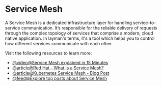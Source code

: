 # Service Mesh

A Service Mesh is a dedicated infrastructure layer for handling service-to-service communication. It’s responsible for the reliable delivery of requests through the complex topology of services that comprise a modern, cloud native application. In layman's terms, it's a tool which helps you to control how different services communicate with each other.

Visit the following resources to learn more:

- [@video@Service Mesh explained in 15 Minutes](https://youtu.be/16fgzklcF7Y)
- [@article@Red Hat - What is a Service Mesh?](https://www.redhat.com/en/topics/microservices/what-is-a-service-mesh)
- [@article@Kubernetes Service Mesh - Blog Post](https://platform9.com/blog/kubernetes-service-mesh-a-comparison-of-istio-linkerd-and-consul/)
- [@feed@Explore top posts about Service Mesh](https://app.daily.dev/tags/service-mesh?ref=roadmapsh)
